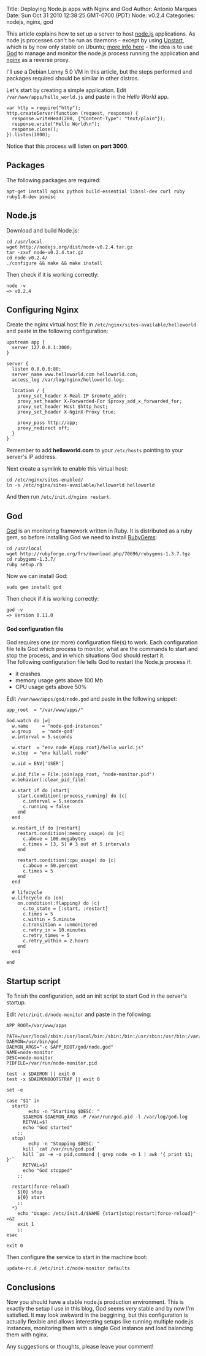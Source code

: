 Title: Deploying Node.js apps with Nginx and God
Author: Antonio Marques
Date: Sun Oct 31 2010 12:38:25 GMT-0700 (PDT)
Node: v0.2.4
Categories: nodejs, nginx, god

This article explains how to set up a server to host [node.js][] applications. As node.js processes can't be run as daemons - except by using [Upstart][], which is by now only stable on Ubuntu; [more info here][] - the idea is to use [God][] to manage and monitor the node.js process running the application and [nginx][] as a reverse proxy.  

I'll use a Debian Lenny 5.0 VM in this article, but the steps performed and packages required should be similar in other distros.

Let's start by creating a simple application. Edit `/var/www/apps/hello_world.js` and paste in the _Hello World_ app.

    var http = require("http");
    http.createServer(function (request, response) {
      response.writeHead(200, {"Content-Type": "text/plain"});
      response.write("Hello World\n");
      response.close();
    }).listen(3000);

Notice that this process will listen on __port 3000__.

## Packages

The following packages are required: 

    apt-get install nginx python build-essential libssl-dev curl ruby ruby1.8-dev psmisc


## Node.js

Download and build Node.js:

    cd /usr/local
    wget http://nodejs.org/dist/node-v0.2.4.tar.gz
    tar -zxvf node-v0.2.4.tar.gz
    cd node-v0.2.4/
    ./configure && make && make install
    
Then check if it is working correctly:

    node -v
    => v0.2.4

## Configuring Nginx

Create the nginx virtual host file in `/etc/nginx/sites-available/helloworld` and paste in the following configuration:

    upstream app {
      server 127.0.0.1:3000;
    }

    server {
      listen 0.0.0.0:80;
      server_name www.helloworld.com helloworld.com;
      access_log /var/log/nginx/helloworld.log;

      location / {
        proxy_set_header X-Real-IP $remote_addr;
        proxy_set_header X-Forwarded-For $proxy_add_x_forwarded_for;
        proxy_set_header Host $http_host;
        proxy_set_header X-NginX-Proxy true;

        proxy_pass http://app;
        proxy_redirect off;
      }
    }

Remember to add __helloworld.com__ to your `/etc/hosts` pointing to your server's IP address.

Next create a symlink to enable this virtual host:

    cd /etc/nginx/sites-enabled/
    ln -s /etc/nginx/sites-available/helloworld helloworld
    
And then run `/etc/init.d/nginx restart`. 


## God

[God][] is an monitoring framework written in Ruby. It is distributed as a ruby gem, so before installing God we need to install [RubyGems][]:

    cd /usr/local
    wget http://rubyforge.org/frs/download.php/70696/rubygems-1.3.7.tgz
    cd rubygems-1.3.7/
    ruby setup.rb 

Now we can install God:

    sudo gem install god
        
Then check if it is working correctly:

    god -v
    => Version 0.11.0    
    
#### God configuration file

God requires one (or more) configuration file(s) to work. Each configuration file tells God which process to monitor, what are the commands to start and stop the process, and in which situations God should restart it.  
The following configuration file tells God to restart the Node.js process if:

  - it crashes
  - memory usage gets above 100 Mb
  - CPU usage gets above 50%  
  
Edit `/var/www/apps/god/node.god` and paste in the following snippet:

    app_root  = "/var/www/apps/"

    God.watch do |w|
      w.name     = "node-god-instances"
      w.group    = 'node-god'
      w.interval = 5.seconds
  
      w.start  = "env node #{app_root}/hello_world.js"
      w.stop  = "env killall node"
  
      w.uid = ENV['USER']
  
      w.pid_file = File.join(app_root, "node-monitor.pid")
      w.behavior(:clean_pid_file)
  
      w.start_if do |start|
        start.condition(:process_running) do |c|
          c.interval = 5.seconds
          c.running = false
        end
      end
  
      w.restart_if do |restart|
        restart.condition(:memory_usage) do |c|
          c.above = 100.megabytes
          c.times = [3, 5] # 3 out of 5 intervals
        end
  
        restart.condition(:cpu_usage) do |c|
          c.above = 50.percent
          c.times = 5
        end
      end
  
      # lifecycle
      w.lifecycle do |on|
        on.condition(:flapping) do |c|
          c.to_state = [:start, :restart]
          c.times = 5
          c.within = 5.minute
          c.transition = :unmonitored
          c.retry_in = 10.minutes
          c.retry_times = 5
          c.retry_within = 2.hours
        end
      end

    end

## Startup script
  
To finish the configuration, add an init script to start God in the server's startup.    

Edit `/etc/init.d/node-monitor` and paste in the following:

    APP_ROOT=/var/www/apps

    PATH=/usr/local/sbin:/usr/local/bin:/sbin:/bin:/usr/sbin:/usr/bin:/var/lib/gems/1.8/bin
    DAEMON=/usr/bin/god
    DAEMON_ARGS="-c $APP_ROOT/god/node.god"
    NAME=node-monitor
    DESC=node-monitor
    PIDFILE=/var/run/node-monitor.pid

    test -x $DAEMON || exit 0
    test -x $DAEMONBOOTSTRAP || exit 0

    set -e

    case "$1" in
      start)
    		echo -n "Starting $DESC: "
    	  $DAEMON $DAEMON_ARGS -P /var/run/god.pid -l /var/log/god.log
    	  RETVAL=$?
    	  echo "God started"
    	;;
      stop)
    		echo -n "Stopping $DESC: "
    	  kill `cat /var/run/god.pid`
    	  kill `ps -e -o pid,command | grep node -m 1 | awk '{ print $1; }'`
    	  RETVAL=$?
    	  echo "God stopped"
    	;;

      restart|force-reload)
    	${0} stop
    	${0} start
    	;;
      *)
    	echo "Usage: /etc/init.d/$NAME {start|stop|restart|force-reload}" >&2
    	exit 1
    	;;
    esac

    exit 0
    
Then configure the service to start in the machine boot:    
    
    update-rc.d /etc/init.d/node-monitor defaults    
    

## Conclusions

Now you should have a stable node.js production environment. This is exactly the setup I use in this blog, God seems very stable and by now I'm satisfied. It may look awkward in the beggining, but this configuration is actually flexible and allows interesting setups like running multiple node.js instances, monitoring them with a single God instance and load balancing them with nginx.  

Any suggestions or thoughts, please leave your comment!

[node.js]: http://nodejs.org/
[nginx]: http://nginx.org/
[God]: http://god.rubyforge.org/
[Upstart]: http://upstart.ubuntu.com/
[more info here]: http://howtonode.org/deploying-node-upstart-monit
[RubyGems]: https://rubygems.org/